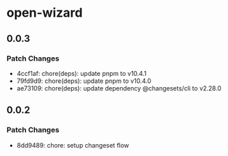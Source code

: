 # open-wizard

## 0.0.3

### Patch Changes

- 4ccf1af: chore(deps): update pnpm to v10.4.1
- 79fd9d9: chore(deps): update pnpm to v10.4.0
- ae73109: chore(deps): update dependency @changesets/cli to v2.28.0

## 0.0.2

### Patch Changes

- 8dd9489: chore: setup changeset flow

